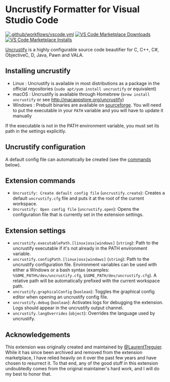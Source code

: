 # Uncrustify Formatter for Visual Studio Code

[![.github/workflows/vscode.yml](https://github.com/zachflower/vscode-uncrustify/workflows/main/badge.svg?branch=main)](https://github.com/zachflower/vscode-uncrustify/workflows/main)
[![VS Code Marketplace Downloads](https://img.shields.io/visual-studio-marketplace/d/zachflower.uncrustify)](https://marketplace.visualstudio.com/items?itemName=zachflower.uncrustify)
[![VS Code Marketplace Installs](https://img.shields.io/visual-studio-marketplace/i/zachflower.uncrustify)](https://marketplace.visualstudio.com/items?itemName=zachflower.uncrustify)

[Uncrustify](https://github.com/uncrustify/uncrustify) is a highly configurable source code beautifier for C, C++, C#, ObjectiveC, D, Java, Pawn and VALA.

## Installing uncrustify

- Linux : Uncrustify is available in most distributions as a package in the official repositories (`sudo apt/yum install uncrustify` or equivalent)
- macOS : Uncrustify is available through Homebrew (`brew install uncrustify` or see http://macappstore.org/uncrustify)
- Windows : Prebuilt binaries are available on [sourceforge](https://sourceforge.net/projects/uncrustify/files). You will need to put the executable in your `PATH` variable and you will have to update it manually

If the executable is not in the PATH environment variable, you must set its path in the settings explicitly.

## Uncrustify configuration

A default config file can automatically be created (see the [commands](#extension-commands) below).

## Extension commands

* `Uncrustify: Create default config file` (`uncrustify.create`): Creates a default `uncrustify.cfg` file and puts it at the root of the current workspace.
* `Uncrustify: Open config file` (`uncrustify.open`): Opens the configuration file that is currently set in the extension settings.

## Extension settings

* `uncrustify.executablePath.[linux|osx|windows]` (`string`): Path to the uncrustify executable if it's not already in the PATH environment variable.
* `uncrustify.configPath.[linux|osx|windows]` (`string`): Path to the uncrustify configuration file. Environment variables can be used with either a Windows or a bash syntax (examples: `%SOME_PATH%/dev/uncrustify.cfg`, `$SOME_PATH/dev/uncrustify.cfg`). A relative path will be automatically prefixed with the current workspace path.
* `uncrustify.graphicalConfig` (`boolean`): Toggles the graphical config editor when opening an uncrustify config file.
* `uncrustify.debug` (`boolean`): Activates logs for debugging the extension. Logs should appear in the uncrustify output channel.
* `uncrustify.langOverrides` (`object`): Overrides the language used by uncrustify.

## Acknowledgements

This extension was originally created and maintained by [@LaurentTreguier](https://github.com/LaurentTreguier). While it has since been archived and removed from the extension marketplace, I have relied heavily on it over the past few years and have chosen to resurrect it. To that end, any of the good stuff in this extension undoubtedly comes from the original maintainer's hard work, and I will do my best to honor that.
